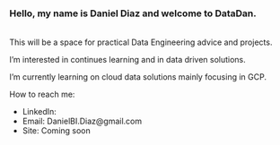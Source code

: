 <h3>Hello, my name is Daniel Diaz and welcome to DataDan.</h3>
</br>
This will be a space for practical Data Engineering advice and projects.
<p>I’m interested in continues learning and in data driven solutions.</p>
<p>I’m currently learning on cloud data solutions mainly focusing in GCP.</p>
<p>How to reach me:</p>
<ul>
  <li>LinkedIn: </li>
  <li>Email: DanielBI.Diaz@gmail.com</li>
  <li>Site: Coming soon</li>
</ul>

<!---
DataEngineerDan/DataEngineerDan is a ✨ special ✨ repository because its `README.md` (this file) appears on your GitHub profile.
You can click the Preview link to take a look at your changes.
--->
